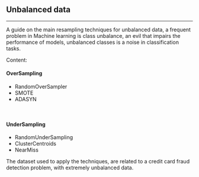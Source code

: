 ## Unbalanced data
<hr>

A guide on the main resampling techniques for unbalanced data, a frequent problem in Machine learning is class unbalance, an evil that impairs the performance of models, unbalanced classes is a noise in classification tasks.

Content:

#### OverSampling

* RandomOverSampler
* SMOTE
* ADASYN
<br>

#### UnderSampling

* RandomUnderSampling
* ClusterCentroids
* NearMiss



The dataset used to apply the techniques, are related to a credit card fraud detection problem, with extremely unbalanced data.




